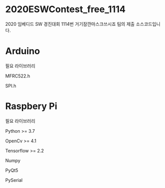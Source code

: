 # 2020ESWContest_free_1114
2020 임베디드 SW 경진대회
1114번 거기잠깐마스크쓰시죠 팀의
제출 소스코드입니다.

# Arduino

필요 라이브러리

MFRC522.h

SPI.h
  
# Raspbery Pi


필요 라이브러리

Python >= 3.7

OpenCv >= 4.1

Tensorflow >= 2.2

Numpy

PyQt5

PySerial

  
